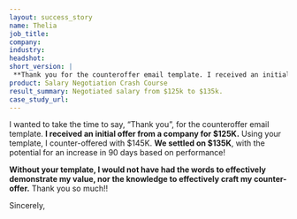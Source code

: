 ```yaml
---
layout: success_story
name: Thelia
job_title: 
company: 
industry: 
headshot: 
short_version: |
 **Thank you for the counteroffer email template. I received an initial offer from a company for $125K. We settled on $135K. Thank you so much!!**
product: Salary Negotiation Crash Course
result_summary: Negotiated salary from $125k to $135k.
case_study_url: 
---
```


I wanted to take the time to say, “Thank you”, for the counteroffer email template. **I received an initial offer from a company for $125K.** Using your template, I counter-offered with $145K. **We settled on $135K**, with the potential for an increase in 90 days based on performance!

**Without your template, I would not have had the words to effectively demonstrate my value, nor the knowledge to effectively craft my counter-offer.** Thank you so much!!

Sincerely,